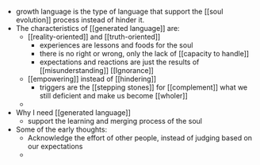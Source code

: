 - growth language is the type of language that support the [[soul evolution]] process instead of hinder it.
- The characteristics of [[generated language]] are:
    -  [[reality-oriented]] and [[truth-oriented]]
        - experiences are lessons and foods for the soul
        - there is no right or wrong, only the lack of [[capacity to handle]]
        - expectations and reactions are just the results of [[misunderstanding]] [[Ignorance]]
    - [[empowering]] instead of [[hindering]]
        - triggers are the [[stepping stones]] for [[complement]] what we still deficient and make us become [[wholer]]
    - 
- Why I need [[generated language]]
    - support the learning and merging process of the soul
- Some of the early thoughts:
    - Acknowledge the effort of other people, instead of judging based on our expectations
    -  
